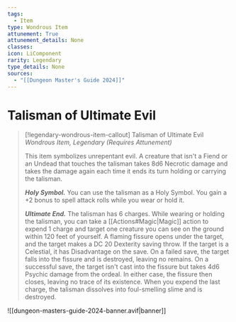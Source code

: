 ```yaml
---
tags:
  - Item
type: Wondrous Item
attunement: True
attunement_details: None
classes:
icon: LiComponent
rarity: Legendary
type_details: None
sources: 
  - "[[Dungeon Master's Guide 2024]]"
---
```

# Talisman of Ultimate Evil
>[!legendary-wondrous-item-callout] Talisman of Ultimate Evil
>_Wondrous Item, Legendary (Requires Attunement)_
>
>This item symbolizes unrepentant evil. A creature that isn't a Fiend or an Undead that touches the talisman takes 8d6 Necrotic damage and takes the damage again each time it ends its turn holding or carrying the talisman.
>
>**_Holy Symbol._** You can use the talisman as a Holy Symbol. You gain a +2 bonus to spell attack rolls while you wear or hold it.
>
>**_Ultimate End._** The talisman has 6 charges. While wearing or holding the talisman, you can take a [[Actions#Magic\|Magic]] action to expend 1 charge and target one creature you can see on the ground within 120 feet of yourself. A flaming fissure opens under the target, and the target makes a DC 20 Dexterity saving throw. If the target is a Celestial, it has Disadvantage on the save. On a failed save, the target falls into the fissure and is destroyed, leaving no remains. On a successful save, the target isn't cast into the fissure but takes 4d6 Psychic damage from the ordeal. In either case, the fissure then closes, leaving no trace of its existence. When you expend the last charge, the talisman dissolves into foul-smelling slime and is destroyed.
>


![[dungeon-masters-guide-2024-banner.avif|banner]]